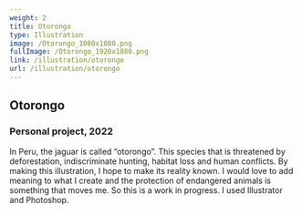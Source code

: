 ```yaml
---
weight: 2
title: Otorongo
type: Illustration
image: /Otorongo_1080x1080.png
fullImage: /Otorongo_1920x1080.png
link: /illustration/otorongo
url: /illustration/otorongo
---
```


## Otorongo

### Personal project, 2022

In Peru, the jaguar is called “otorongo”. This species that is threatened by deforestation, indiscriminate hunting, habitat loss and human conflicts. By making this illustration, I hope to make its reality known. I would love to add meaning to what I create and the protection of endangered animals is something that moves me. So this is a work in progress. I used Illustrator and Photoshop.
